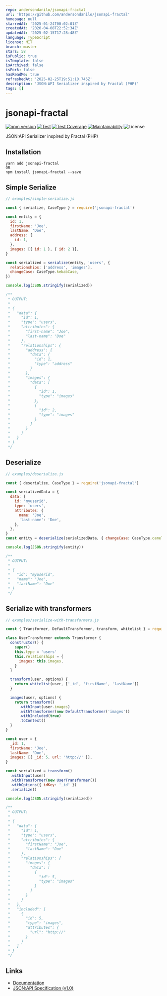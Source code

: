 ```yaml
---
repo: andersondanilo/jsonapi-fractal
url: 'https://github.com/andersondanilo/jsonapi-fractal'
homepage: null
starredAt: '2025-01-24T00:02:01Z'
createdAt: '2020-04-08T22:52:34Z'
updatedAt: '2025-02-15T17:28:48Z'
language: TypeScript
license: MIT
branch: master
stars: 58
isPublic: true
isTemplate: false
isArchived: false
isFork: false
hasReadMe: true
refreshedAt: '2025-02-25T19:51:10.745Z'
description: 'JSON:API Serializer inspired by Fractal (PHP)'
tags: []
---
```


# jsonapi-fractal
[![npm version](https://badge.fury.io/js/jsonapi-fractal.svg)](https://badge.fury.io/js/jsonapi-fractal)
[![Test](https://github.com/andersondanilo/jsonapi-fractal/actions/workflows/test.yml/badge.svg)](https://github.com/andersondanilo/jsonapi-fractal/actions/workflows/test.yml)
[![Test Coverage](https://api.codeclimate.com/v1/badges/83d0ccc37861951910b1/test_coverage)](https://codeclimate.com/github/andersondanilo/jsonapi-fractal/test_coverage)
[![Maintainability](https://api.codeclimate.com/v1/badges/83d0ccc37861951910b1/maintainability)](https://codeclimate.com/github/andersondanilo/jsonapi-fractal/maintainability)
![License](https://img.shields.io/github/license/andersondanilo/jsonapi-fractal)

JSON:API Serializer inspired by Fractal (PHP)

## Installation
```
yarn add jsonapi-fractal
OR
npm install jsonapi-fractal --save
```

## Simple Serialize
```js
// examples/simple-serialize.js

const { serialize, CaseType } = require('jsonapi-fractal')

const entity = {
  id: 1,
  firstName: 'Joe',
  lastName: 'Doe',
  address: {
    id: 1,
  },
  images: [{ id: 1 }, { id: 2 }],
}

const serialized = serialize(entity, 'users', {
  relationships: ['address', 'images'],
  changeCase: CaseType.kebabCase,
})

console.log(JSON.stringify(serialized))

/**
 * OUTPUT:
 *
 * {
 *   "data": {
 *     "id": 1,
 *     "type": "users",
 *     "attributes": {
 *       "first-name": "Joe",
 *       "last-name": "Doe"
 *     },
 *     "relationships": {
 *       "address": {
 *         "data": {
 *           "id": 1,
 *           "type": "address"
 *         }
 *       },
 *       "images": {
 *         "data": [
 *           {
 *             "id": 1,
 *             "type": "images"
 *           },
 *           {
 *             "id": 2,
 *             "type": "images"
 *           }
 *         ]
 *       }
 *     }
 *   }
 * }
 */

```

## Deserialize
```js
// examples/deserialize.js

const { deserialize, CaseType } = require('jsonapi-fractal')

const serializedData = {
  data: {
    id: 'myuserid',
    type: 'users',
    attributes: {
      name: 'Joe',
      'last-name': 'Doe',
    },
  },
}
const entity = deserialize(serializedData, { changeCase: CaseType.camelCase })

console.log(JSON.stringify(entity))

/**
 * OUTPUT:
 *
 * {
 *   "id": "myuserid",
 *   "name": "Joe",
 *   "lastName": "Doe"
 * }
 */

```

## Serialize with transformers
```js
// examples/serialize-with-transformers.js

const { Transformer, DefaultTransformer, transform, whitelist } = require('jsonapi-fractal')

class UserTransformer extends Transformer {
  constructor() {
    super()
    this.type = 'users'
    this.relationships = {
      images: this.images,
    }
  }

  transform(user, options) {
    return whitelist(user, ['_id', 'firstName', 'lastName'])
  }

  images(user, options) {
    return transform()
      .withInput(user.images)
      .withTransformer(new DefaultTransformer('images'))
      .withIncluded(true)
      .toContext()
  }
}

const user = {
  _id: 1,
  firstName: 'Joe',
  lastName: 'Doe',
  images: [{ _id: 5, url: 'http://' }],
}

const serialized = transform()
  .withInput(user)
  .withTransformer(new UserTransformer())
  .withOptions({ idKey: '_id' })
  .serialize()

console.log(JSON.stringify(serialized))

/**
 * OUTPUT:
 *
 * {
 *   "data": {
 *     "id": 1,
 *     "type": "users",
 *     "attributes": {
 *       "firstName": "Joe",
 *       "lastName": "Doe"
 *     },
 *     "relationships": {
 *       "images": {
 *         "data": [
 *           {
 *             "id": 5,
 *             "type": "images"
 *           }
 *         ]
 *       }
 *     }
 *   },
 *   "included": [
 *     {
 *       "id": 5,
 *       "type": "images",
 *       "attributes": {
 *         "url": "http://"
 *       }
 *     }
 *   ]
 * }
 */

```

## Links
- [Documentation](docs/README.md)
- [JSON:API Specification (v1.0)](https://jsonapi.org/format)
